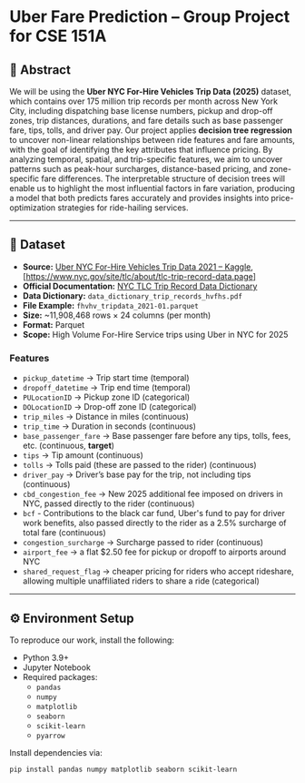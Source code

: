 # Uber Fare Prediction – Group Project for CSE 151A

## 📄 Abstract
We will be using the **Uber NYC For-Hire Vehicles Trip Data (2025)** dataset, which contains over 175 million trip records per month across New York City, including dispatching base license numbers, pickup and drop-off zones, trip distances, durations, and fare details such as base passenger fare, tips, tolls, and driver pay. Our project applies **decision tree regression** to uncover non-linear relationships between ride features and fare amounts, with the goal of identifying the key attributes that influence pricing. By analyzing temporal, spatial, and trip-specific features, we aim to uncover patterns such as peak-hour surcharges, distance-based pricing, and zone-specific fare differences. The interpretable structure of decision trees will enable us to highlight the most influential factors in fare variation, producing a model that both predicts fares accurately and provides insights into price-optimization strategies for ride-hailing services.

---

## 📌 Dataset
- **Source:** [Uber NYC For-Hire Vehicles Trip Data 2021 – Kaggle](https://www.kaggle.com/datasets/shuhengmo/uber-nyc-forhire-vehicles-trip-data-2021), [https://www.nyc.gov/site/tlc/about/tlc-trip-record-data.page]
- **Official Documentation:** [NYC TLC Trip Record Data Dictionary](https://www.nyc.gov/site/tlc/about/tlc-trip-record-data.page)  
- **Data Dictionary:** `data_dictionary_trip_records_hvfhs.pdf`  
- **File Example:** `fhvhv_tripdata_2021-01.parquet`  
- **Size:** ~11,908,468 rows × 24 columns (per month)  
- **Format:** Parquet  
- **Scope:** High Volume For-Hire Service trips using Uber in NYC for 2025  

### Features
- `pickup_datetime` → Trip start time (temporal)  
- `dropoff_datetime` → Trip end time (temporal)  
- `PULocationID` → Pickup zone ID (categorical)  
- `DOLocationID` → Drop-off zone ID (categorical)  
- `trip_miles` → Distance in miles (continuous)  
- `trip_time` → Duration in seconds (continuous)  
- `base_passenger_fare` → Base passenger fare before any tips, tolls, fees, etc. (continuous, **target**)  
- `tips` → Tip amount (continuous)  
- `tolls` → Tolls paid (these are passed to the rider) (continuous)
- `driver_pay` → Driver’s base pay for the trip, not including tips (continuous)
- `cbd_congestion_fee` → New 2025 additional fee imposed on drivers in NYC, passed directly to the rider (continuous)
- `bcf` - Contributions to the black car fund, Uber's fund to pay for driver work benefits, also passed directly to the rider as a 2.5% surcharge of total fare (continuous)
- `congestion_surcharge`  → Surcharge passed to rider (continuous)
- `airport_fee`  → a flat $2.50 fee for pickup or dropoff to airports around NYC
- `shared_request_flag`  → cheaper pricing for riders who accept rideshare, allowing multiple unaffiliated riders to share a ride (categorical)
---

## ⚙️ Environment Setup
To reproduce our work, install the following:

- Python 3.9+  
- Jupyter Notebook  
- Required packages:  
  - `pandas`  
  - `numpy`  
  - `matplotlib`  
  - `seaborn`  
  - `scikit-learn`
  - `pyarrow`


Install dependencies via:
```bash
pip install pandas numpy matplotlib seaborn scikit-learn
